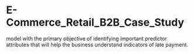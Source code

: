 # E-Commerce_Retail_B2B_Case_Study
model with the primary objective of identifying important predictor attributes that will help the business understand indicators of late payment. 
